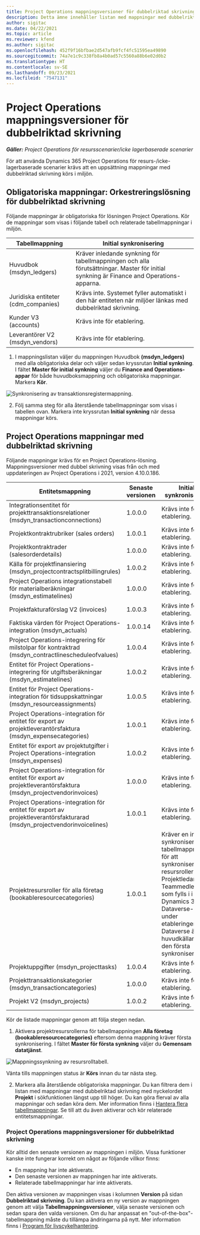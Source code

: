 ```yaml
---
title: Project Operations mappningsversioner för dubbelriktad skrivning
description: Detta ämne innehåller listan med mappningar med dubbelriktad skrivning som krävs för Dynamics 365 Project Operations.
author: sigitac
ms.date: 04/22/2021
ms.topic: article
ms.reviewer: kfend
ms.author: sigitac
ms.openlocfilehash: 452f9f16bfbae2d547afb9fcf4fc51595ea49890
ms.sourcegitcommit: 74a7e1c9c338fb8a4b0ad57c5560a88b6e02d0b2
ms.translationtype: HT
ms.contentlocale: sv-SE
ms.lasthandoff: 09/23/2021
ms.locfileid: "7547131"
---
```

# <a name="project-operations-dual-write-map-versions"></a>Project Operations mappningsversioner för dubbelriktad skrivning

_**Gäller:** Project Operations för resursscenarier/icke lagerbaserade scenarier_

För att använda Dynamics 365 Project Operations för resurs-/icke-lagerbaserade scenarier krävs att en uppsättning mappningar med dubbelriktad skrivning körs i miljön. 

## <a name="prerequisite-maps-dual-write-orchestration-solution"></a>Obligatoriska mappningar: Orkestreringslösning för dubbelriktad skrivning

Följande mappningar är obligatoriska för lösningen Project Operations. Kör de mappningar som visas i följande tabell och relaterade tabellmappningar i miljön.

| Tabellmappning | Initial synkronisering |
| --- | --- |
| Huvudbok (msdyn_ledgers) | Kräver inledande synkning för tabellmappningen och alla förutsättningar. Master för initial synkning är Finance and Operations-apparna. |
| Juridiska entiteter (cdm_companies) | Krävs inte. Systemet fyller automatiskt i den här entiteten när miljöer länkas med dubbelriktad skrivning. |
| Kunder V3 (accounts) | Krävs inte för etablering. |
| Leverantörer V2 (msdyn_vendors) | Krävs inte för etablering. |

1. I mappningslistan väljer du mappningen Huvudbok **(msdyn\_ledgers)** med alla obligatoriska delar och väljer sedan kryssrutan **Initial synkning**. I fältet **Master för initial synkning** väljer du **Finance and Operations-appar** för både huvudboksmappning och obligatoriska mappningar. Markera **Kör**.

![Synkronisering av transaktionsregistermappning.](media/DW6.png)

2. Följ samma steg för alla återstående tabellmappningar som visas i tabellen ovan. Markera inte kryssrutan **Initial synkning** när dessa mappningar körs.

## <a name="project-operations-dual-write-maps"></a>Project Operations mappningar med dubbelriktad skrivning

Följande mappningar krävs för en Project Operations-lösning. Mappningsversioner med dubbel skrivning visas från och med uppdateringen av Project Operations i 2021, version 4.10.0.186.

| **Entitetsmappning** | **Senaste versionen** | **Initial synkronisering** |
| --- | --- | --- |
| Integrationsentitet för projekttransaktionsrelationer (msdyn\_transactionconnections) | 1.0.0.0 | Krävs inte för etablering. |
| Projektkontraktrubriker (sales orders) | 1.0.0.1 | Krävs inte för etablering. |
| Projektkontraktrader (salesorderdetails) | 1.0.0.0 | Krävs inte för etablering. |
| Källa för projektfinansiering (msdyn_projectcontractsplitbillingrules) | 1.0.0.2 | Krävs inte för etablering. |
| Project Operations integrationstabell för materialberäkningar (msdyn\_estimatelines) | 1.0.0.0 | Krävs inte för etablering. |
| Projektfakturaförslag V2 (invoices) | 1.0.0.3 | Krävs inte för etablering. |
| Faktiska värden för Project Operations-integration (msdyn_actuals) | 1.0.0.14 | Krävs inte för etablering. |
| Project Operations-integrering för milstolpar för kontraktrad (msdyn_contractlinescheduleofvalues) | 1.0.0.4 | Krävs inte för etablering. |
| Entitet för Project Operations-integrering för utgiftsberäkningar (msdyn_estimatelines) | 1.0.0.2 | Krävs inte för etablering. |
| Entitet för Project Operations-integration för tidsuppskattningar (msdyn_resourceassignments) | 1.0.0.5 | Krävs inte för etablering. |
| Project Operations-integration för entitet för export av projektleverantörsfaktura (msdyn_expensecategories) | 1.0.0.1 | Krävs inte för etablering. |
| Entitet för export av projektutgifter i Project Operations-integration (msdyn_expenses) | 1.0.0.2 | Krävs inte för etablering. |
| Project Operations-integration för entitet för export av projektleverantörsfaktura (msdyn_projectvendorinvoices) | 1.0.0.0 | Krävs inte för etablering. |
| Project Operations-integration för entitet för export av projektleverantörsfakturarad (msdyn_projectvendorinvoicelines) | 1.0.0.1 | Krävs inte för etablering. |
| Projektresursroller för alla företag (bookableresourcecategories) | 1.0.0.1 | Kräver en initial synkronisering av tabellmappningen för att synkronisera resursrollerna Projektledare och Teammedlem som fylls i i Dynamics 365 Dataverse-miljön under etableringen. Dataverse är huvudkällan för den första synkroniseringen. |
| Projektuppgifter (msdyn_projecttasks) | 1.0.0.4 | Krävs inte för etablering. |
| Projekttransaktionskategorier (msdyn_transactioncategories) | 1.0.0.0 | Krävs inte för etablering. |
| Projekt V2 (msdyn_projects) | 1.0.0.2 | Krävs inte för etablering. |

Kör de listade mappningar genom att följa stegen nedan.

1. Aktivera projektresursrollerna för tabellmappningen **Alla företag (bookableresourcecategories)** eftersom denna mappning kräver första synkronisering. I fältet **Master för första synkning** väljer du **Gemensam datatjänst**. 

 ![Mappningssynkning av resursrolltabell.](media/6ResourceInitialSync.jpg)

 Vänta tills mappningen status är **Körs** innan du tar nästa steg.

2. Markera alla återstående obligatoriska mappningar. Du kan filtrera dem i listan med mappningar med dubbelriktad skrivning med nyckelordet **Projekt** i sökfunktionen längst upp till höger. Du kan göra flerval av alla mappningar och sedan köra dem. Mer information finns i [Hantera flera tabellmappningar](/dynamics365/fin-ops-core/dev-itpro/data-entities/dual-write/multiple-entity-maps). Se till att du även aktiverar och kör relaterade entitetsmappningar.

### <a name="project-operations-dual-write-map-versions"></a>Project Operations mappningsversioner för dubbelriktad skrivning

Kör alltid den senaste versionen av mappningen i miljön. Vissa funktioner kanske inte fungerar korrekt om något av följande villkor finns:

- En mappning har inte aktiverats.
- Den senaste versionen av mappningen har inte aktiverats. 
- Relaterade tabellmappningar har inte aktiverats.

Den aktiva versionen av mappningen visas i kolumnen **Version** på sidan **Dubbelriktad skrivning**. Du kan aktivera en ny version av mappningen genom att välja **Tabellmappningsversioner**, välja senaste versionen och sedan spara den valda versionen. Om du har anpassat en "out-of-the-box"-tabellmappning måste du tillämpa ändringarna på nytt. Mer information finns i [Program för livscykelhantering](/dynamics365/fin-ops-core/dev-itpro/data-entities/dual-write/app-lifecycle-management).
